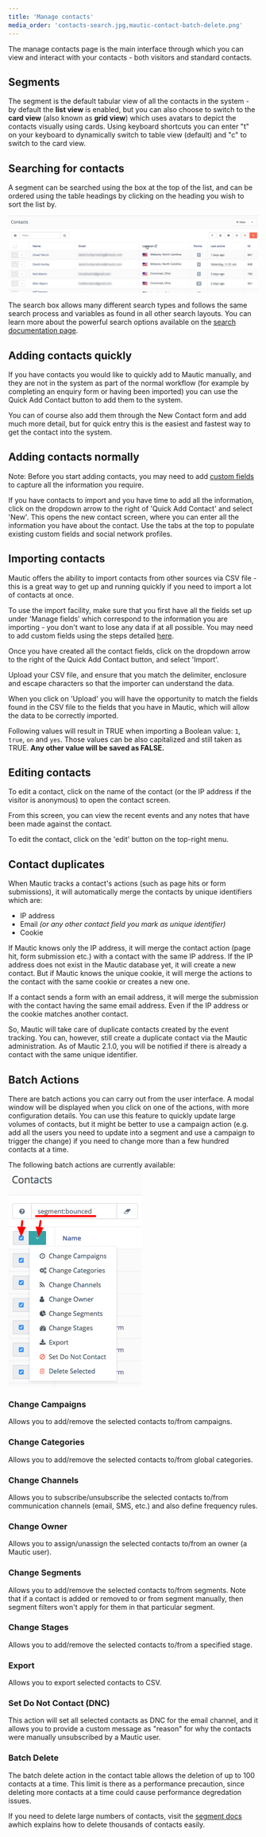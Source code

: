 ```yaml
---
title: 'Manage contacts'
media_order: 'contacts-search.jpg,mautic-contact-batch-delete.png'
---
```


The manage contacts page is the main interface through which you can view and interact with your contacts - both visitors and standard contacts.

## Segments

The segment is the default tabular view of all the contacts in the system - by default the **list view** is enabled, but you can also choose to switch to the **card view** (also known as **grid view**) which uses avatars to depict the contacts visually using cards. Using keyboard shortcuts you can enter "t" on your keyboard to dynamically switch to table view (default) and "c" to switch to the card view.

## Searching for contacts

A segment can be searched using the box at the top of the list, and can be ordered using the table headings by clicking on the heading you wish to sort the list by.

![](contacts-search.jpg)

The search box allows many different search types and follows the same search process and variables as found in all other search layouts. You can learn more about the powerful search options available on the [search documentation page](/search/README.md).

## Adding contacts quickly

If you have contacts you would like to quickly add to Mautic manually, and they are not in the system as part of the normal workflow (for example by completing an enquiry form or having been imported) you can use the Quick Add Contact button to add them to the system.

You can of course also add them through the New Contact form and add much more detail, but for quick entry this is the easiest and fastest way to get the contact into the system.

## Adding contacts normally

Note: Before you start adding contacts, you may need to add [custom fields](/contacts/manage_fields.md) to capture all the information you require.

If you have contacts to import and you have time to add all the information, click on the dropdown arrow to the right of 'Quick Add Contact' and select 'New'.  This opens the new contact screen, where you can enter all the information you have about the contact.  Use the tabs at the top to populate existing custom fields and social network profiles.

## Importing contacts

Mautic offers the ability to import contacts from other sources via CSV file - this is a great way to get up and running quickly if you need to import a lot of contacts at once.

To use the import facility, make sure that you first have all the fields set up under 'Manage fields' which correspond to the information you are importing - you don't want to lose any data if at all possible.  You may need to add custom fields using the steps detailed [here](/contacts/manage_fields.md).

Once you have created all the contact fields, click on the dropdown arrow to the right of the Quick Add Contact button, and select 'Import'.

Upload your CSV file, and ensure that you match the delimiter, enclosure and escape characters so that the importer can understand the data.

When you click on 'Upload' you will have the opportunity to match the fields found in the CSV file to the fields that you have in Mautic, which will allow the data to be correctly imported.

Following values will result in TRUE when importing a Boolean value: `1`, `true`, `on` and `yes`. Those values can be also capitalized and still taken as TRUE. **Any other value will be saved as FALSE.**

## Editing contacts
To edit a contact, click on the name of the contact (or the IP address if the visitor is anonymous) to open the contact screen.

From this screen, you can view the recent events and any notes that have been made against the contact.

To edit the contact, click on the 'edit' button on the top-right menu.

## Contact duplicates

When Mautic tracks a contact's actions (such as page hits or form submissions), it will automatically merge the contacts by unique identifiers which are:
- IP address
- Email _(or any other contact field you mark as unique identifier)_
- Cookie

If Mautic knows only the IP address, it will merge the contact action (page hit, form submission etc.) with a contact with the same IP address. If the IP address does not exist in the Mautic database yet, it will create a new contact. But if Mautic knows the unique cookie, it will merge the actions to the contact with the same cookie or creates a new one.

If a contact sends a form with an email address, it will merge the submission with the contact having the same email address. Even if the IP address or the cookie matches another contact.

So, Mautic will take care of duplicate contacts created by the event tracking. You can, however, still create a duplicate contact via the Mautic administration. As of Mautic 2.1.0, you will be notified if there is already a contact with the same unique identifier.

## Batch Actions

There are batch actions you can carry out from the user interface. A modal window will be displayed when you click on one of the actions, with more configuration details. You can use this feature to quickly update large volumes of contacts, but it might be better to use a campaign action (e.g. add all the users you need to update into a segment and use a campaign to trigger the change) if you need to change more than a few hundred contacts at a time.

The following batch actions are currently available:
![](mautic-contact-batch-delete.png)

### Change Campaigns

Allows you to add/remove the selected contacts to/from campaigns.

### Change Categories

Allows you to add/remove the selected contacts to/from global categories.

### Change Channels

Allows you to subscribe/unsubscribe the selected contacts to/from communication channels (email, SMS, etc.) and also define frequency rules.

### Change Owner

Allows you to assign/unassign the selected contacts to/from an owner (a Mautic user).

### Change Segments

Allows you to add/remove the selected contacts to/from segments. Note that if a contact is added or removed to or from segment manually, then segment filters won't apply for them in that particular segment.

### Change Stages

Allows you to add/remove the selected contacts to/from a specified stage.

### Export

Allows you to export selected contacts to CSV.

### Set Do Not Contact (DNC)

This action will set all selected contacts as DNC for the email channel, and it allows you to provide a custom message as "reason" for why the contacts were manually unsubscribed by a Mautic user.

### Batch Delete

The batch delete action in the contact table allows the deletion of up to 100 contacts at a time. This limit is there as a performance precaution, since deleting more contacts at a time could cause performance degredation issues. 

If you need to delete large numbers of contacts, visit the [segment docs](./../contacts/managing_contacts.html#delete-all-contacts-in-a-segment) awhich explains how to delete thousands of contacts easily.
